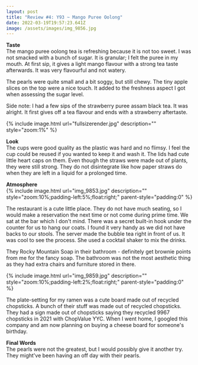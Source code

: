 ```yaml
---
layout: post
title: "Review #4: Y93 ~ Mango Puree Oolong"
date: 2022-03-19T19:57:23.641Z
image: /assets/images/img_9856.jpg
---
```

**Taste**\
The mango puree oolong tea is refreshing because it is not too sweet. I was not smacked with a bunch of sugar. It is granular; I felt the puree in my mouth. At first sip, it gives a light mango flavour with a strong tea taste afterwards. It was very flavourful and not watery.

The pearls were quite small and a bit soggy, but still chewy. The tiny apple slices on the top were a nice touch. It added to the freshness aspect I got when assessing the sugar level.

Side note: I had a few sips of the strawberry puree assam black tea. It was alright. It  first gives off a tea flavour and ends with a strawberry aftertaste.

{% include image.html url="fullsizerender.jpg" description="" style="zoom:1%" %}

**Look**\
The cups were good quality as the plastic was hard and no flimsy. I feel the cup could be reused if you wanted to keep it and wash it. The lids had cute little heart caps on them. Even though the straws were made out of plants, they were still strong. They do not disintegrate like how paper straws do when they are left in a liquid for a prolonged time.

**Atmosphere**\
{% include image.html url="img_9853.jpg"  description="" style="zoom:10%;padding-left:5%;float:right;" parent-style="padding:0" %}

The restaurant is a cute little place. They do not have much seating, so I would make a reservation the next time or not come during prime time. We sat at the bar which I don't mind. There was a secret built-in hook under the counter for us to hang our coats. I found it very handy as we did not have backs to our stools. The server made the bubble tea right in front of us. It was cool to see the process. She used a cocktail shaker to mix the drinks.

They Rocky Mountain Soap in their bathroom - definitely get brownie points from me for the fancy soap. The bathroom was not the most aesthetic thing as they had extra chairs and furniture stored in there.

{% include image.html url="img_9859.jpg"  description="" style="zoom:10%;padding-left:2%;float:right;" parent-style="padding:0" %}

The plate-setting for my ramen was a cute board made out of recycled chopsticks. A bunch of their stuff was made out of recycled chopsticks. They had a sign made out of chopsticks saying they recycled 9967 chopsticks in 2021 with ChopValue YYC. When I went home, I googled this company and am now planning on buying a cheese board for someone's birthday.

**Final Words**\
The pearls were not the greatest, but I would possibly give it another try. They might've been having an off day with their pearls.